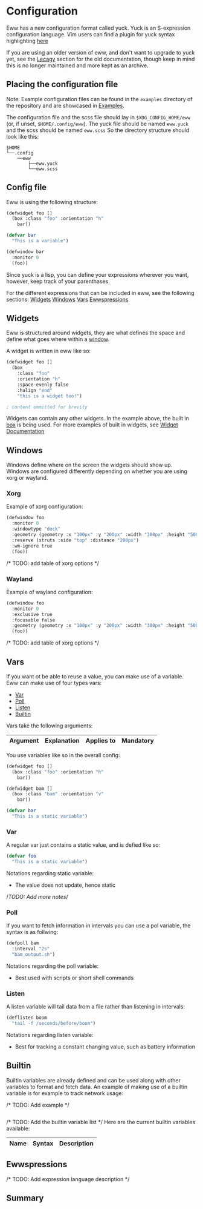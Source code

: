 # Configuration
Eww has a new configuration format called yuck. Yuck is an S-expression configuration language. Vim users can find a plugin for yuck syntax highlighting [here](https://github.com/elkowar/yuck.vim)

If you are using an older version of eww, and don't want to upgrade to yuck yet, see the [Lecagy](#Legacy) section for the old documentation, though keep in mind this is no longer maintained and more kept as an archive. 

## Placing the configuration file

Note: Example configuration files can be found in the `examples` directory of the repository and are showcased in [Examples](examples.md).

The configuration file and the scss file should lay in `$XDG_CONFIG_HOME/eww` (or, if unset, `$HOME/.config/eww`). The yuck file should be named `eww.yuck` and the scss should be named `eww.scss`
So the directory structure should look like this:
```
$HOME
└──.config
    ──eww
        ├──eww.yuck
        └──eww.scss
```

## Config file

Eww is using the following structure:

```lisp
(defwidget foo []
  (box :class "foo" :orientation "h"
    bar))

(defvar bar
  "This is a variable")

(defwindow bar
  :monitor 0
  (foo))
```

Since yuck is a lisp, you can define your expressions wherever you want, however, keep track of your parenthases. 

For the different expressions that can be included in eww, see the following sections:
[Widgets](#Widgets)
[Windows](#Windows)
[Vars](#Variables)
[Ewwspressions](#Ewwspressions)

## Widgets

Eww is structured around widgets, they are what defines the space and define what goes where within a [window](#windows).

A widget is written in eww like so:

```lisp
(defwidget foo []
  (box
    :class "foo"
    :orientation "h"
    :space-evenly false
    :halign "end"
    "this is a widget too!")

; content ommitted for brevity
```

Widgets can contain any other widgets. In the example above, the built in [box](widgets.md/box) is being used. For more examples of built in widgets, see [Widget Documentation](widgets.md)


## Windows

Windows define where on the screen the widgets should show up. Windows are configured differently depending on whether you are using xorg or wayland.

### Xorg
Example of xorg configuration:

```lisp
(defwindow foo 
  :monitor 0
  :windowtype "dock"
  :geometry (geometry :x "100px" :y "200px" :width "300px" :height "500px")
  :reserve (struts :side "top" :distance "200px")
  :wm-ignore true
  (foo))
```

/* TODO: add table of xorg options */

### Wayland
Example of wayland configuration:

```lisp
(defwindow foo 
  :monitor 0
  :exclusive true
  :focusable false
  :geometry (geometry :x "100px" :y "200px" :width "300px" :height "500px")
  (foo))
```

/* TODO: add table of xorg options */


## Vars
If you want ot be able to reuse a value, you can make use of a variable. Eww can make use of four types vars:

- [Var](#Var)
- [Poll](#Poll)
- [Listen](#Listen)
- [Builtin](#Builtin)

Vars take the following arguments:

| Argument      | Explanation           | Applies to | Mandatory |
|:--------------|:----------------------|:-----------|:----------|


You use variables like so in the overall config:

```lisp
(defwidget foo []
  (box :class "foo" :orientation "h"
    bar))

(defwidget bam []
  (box :class "bam" :orientation "v"
    bar))

(defvar bar
  "This is a static variable")
```

### Var

A regular var just contains a static value, and is defied like so:

```lisp
(defvar foo
  "This is a static variable")
```

Notations regarding static variable:
- The value does not update, hence static

/*TODO: Add more notes*/

### Poll

If you want to fetch information in intervals you can use a pol variable, the syntax is as follwing:

```lisp
(defpoll bam
  :interval "2s"
  "bam_output.sh")
```


Notations regarding the poll variable:
- Best used with scripts or short shell commands


### Listen

A listen variable will tail data from a file rather than listening in intervals:

```lisp
(deflisten boom
  "tail -f /seconds/before/boom")
```


Notations regarding listen variable:
- Best for tracking a constant changing value, such as battery information


## Builtin

Builtin variables are already defined and can be used along with other variables to format and fetch data.
An example of making use of a builtin variable is for example to track network usage:

/* TODO: Add example */
```lisp
```

/* TODO: Add the builtin variable list */
Here are the current builtin variables available:

| Name          | Syntax                | Description               |
|:--------------|:----------------------|:--------------------------|


## Ewwspressions
 /* TODO: Add expression language description */


## Summary

